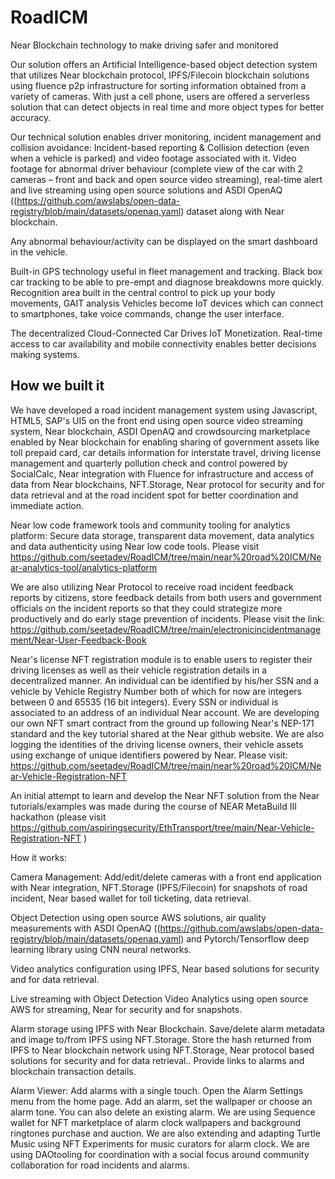 # RoadICM
Near Blockchain technology to make driving safer and monitored 

Our solution offers an Artificial Intelligence-based object detection system that utilizes Near blockchain protocol, IPFS/Filecoin blockchain solutions using fluence p2p infrastructure for sorting information obtained from a variety of cameras. With just a cell phone, users are offered a serverless solution that can detect objects in real time and more object types for better accuracy. 

Our technical solution enables driver monitoring, incident management and collision avoidance: Incident-based reporting & Collision detection (even when a vehicle is parked) and video footage associated with it. Video footage for abnormal driver behaviour (complete view of the car with 2 cameras – front and back and open source video streaming), real-time alert and live streaming using open source solutions and ASDI OpenAQ ((https://github.com/awslabs/open-data-registry/blob/main/datasets/openaq.yaml) dataset along with Near blockchain.

Any abnormal behaviour/activity can be displayed on the smart dashboard in the vehicle.

Built-in GPS technology useful in fleet management and tracking. Black box car tracking to be able to pre-empt and diagnose breakdowns more quickly. Recognition area built in the central control to pick up your body movements, GAIT analysis Vehicles become IoT devices which can connect to smartphones, take voice commands, change the user interface.

The decentralized Cloud-Connected Car Drives IoT Monetization. Real-time access to car availability and mobile connectivity enables better decisions making systems.


## How we built it

We have developed a road incident management system using Javascript, HTML5, SAP's UI5 on the front end using open source video streaming system, Near blockchain, ASDI OpenAQ and crowdsourcing marketplace enabled by Near blockchain for enabling sharing of government assets like toll prepaid card, car details information for interstate travel, driving license management and quarterly pollution check and control powered by SocialCalc, Near integration with Fluence for infrastructure and access of data from Near blockchains, NFT.Storage, Near protocol for security and for data retrieval and at the road incident spot for better coordination and immediate action.

Near low code framework tools and community tooling for analytics platform: Secure data storage, transparent data movement, data analytics and data authenticity using Near low code tools. Please visit https://github.com/seetadev/RoadICM/tree/main/near%20road%20ICM/Near-analytics-tool/analytics-platform

We are also utilizing Near Protocol to receive road incident feedback reports by citizens, store feedback details from both users and government officials on the incident reports so that they could strategize more productively and do early stage prevention of incidents. Please visit the link: https://github.com/seetadev/RoadICM/tree/main/electronicincidentmanagement/Near-User-Feedback-Book

Near's license NFT registration module is to enable users to register their driving licenses as well as their vehicle registration details in a decentralized manner. An individual can be identified by his/her SSN and a vehicle by Vehicle Registry Number both of which for now are integers between 0 and 65535 (16 bit integers). Every SSN or individual is associated to an address of an individual Near account. We are developing our own NFT smart contract from the ground up following Near's NEP-171 standard and the key tutorial shared at the Near github website. We are also logging the identities of the driving license owners, their vehicle assets using exchange of unique identifiers powered by Near. Please visit: https://github.com/seetadev/RoadICM/tree/main/near%20road%20ICM/Near-Vehicle-Registration-NFT 

An initial attempt to learn and develop the Near NFT solution from the Near tutorials/examples was made during the course of NEAR MetaBuild III hackathon  (please visit https://github.com/aspiringsecurity/EthTransport/tree/main/Near-Vehicle-Registration-NFT )


How it works:

Camera Management: Add/edit/delete cameras with a front end application with Near integration, NFT.Storage (IPFS/Filecoin) for snapshots of road incident, Near based wallet for toll ticketing, data retrieval.

Object Detection using open source AWS solutions, air quality measurements with ASDI OpenAQ ((https://github.com/awslabs/open-data-registry/blob/main/datasets/openaq.yaml) and Pytorch/Tensorflow deep learning library using CNN neural networks.

Video analytics configuration using IPFS, Near based solutions for security and  for data retrieval.

Live streaming with Object Detection Video Analytics using open source AWS for streaming, Near for security and for snapshots.

Alarm storage using IPFS with Near Blockchain. Save/delete alarm metadata and image to/from IPFS using NFT.Storage. Store the hash returned from IPFS to Near blockchain network using NFT.Storage, Near protocol based solutions for security and for data retrieval.. Provide links to alarms and blockchain transaction details.

Alarm Viewer: Add alarms with a single touch. Open the Alarm Settings menu from the home page. Add an alarm, set the wallpaper or choose an alarm tone. You can also delete an existing alarm. We are using Sequence wallet for NFT marketplace of alarm clock wallpapers and background ringtones purchase and auction. We are also extending and adapting Turtle Music using NFT Experiments for music curators for alarm clock. We are using DAOtooling for coordination with a social focus around community collaboration for road incidents and alarms.
